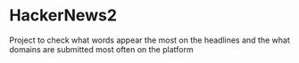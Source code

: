 # HackerNews2
Project to check what words appear the most on the headlines and the what domains are submitted most often on the platform
